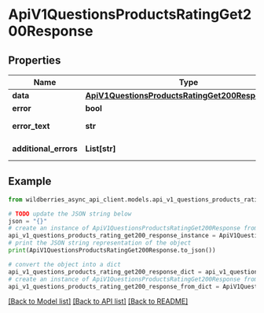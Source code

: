 # ApiV1QuestionsProductsRatingGet200Response


## Properties

Name | Type | Description | Notes
------------ | ------------- | ------------- | -------------
**data** | [**ApiV1QuestionsProductsRatingGet200ResponseData**](ApiV1QuestionsProductsRatingGet200ResponseData.md) |  | [optional] 
**error** | **bool** | Есть ли ошибка | [optional] 
**error_text** | **str** | Описание ошибки | [optional] 
**additional_errors** | **List[str]** | Дополнительные ошибки | [optional] 

## Example

```python
from wildberries_async_api_client.models.api_v1_questions_products_rating_get200_response import ApiV1QuestionsProductsRatingGet200Response

# TODO update the JSON string below
json = "{}"
# create an instance of ApiV1QuestionsProductsRatingGet200Response from a JSON string
api_v1_questions_products_rating_get200_response_instance = ApiV1QuestionsProductsRatingGet200Response.from_json(json)
# print the JSON string representation of the object
print(ApiV1QuestionsProductsRatingGet200Response.to_json())

# convert the object into a dict
api_v1_questions_products_rating_get200_response_dict = api_v1_questions_products_rating_get200_response_instance.to_dict()
# create an instance of ApiV1QuestionsProductsRatingGet200Response from a dict
api_v1_questions_products_rating_get200_response_from_dict = ApiV1QuestionsProductsRatingGet200Response.from_dict(api_v1_questions_products_rating_get200_response_dict)
```
[[Back to Model list]](../README.md#documentation-for-models) [[Back to API list]](../README.md#documentation-for-api-endpoints) [[Back to README]](../README.md)


